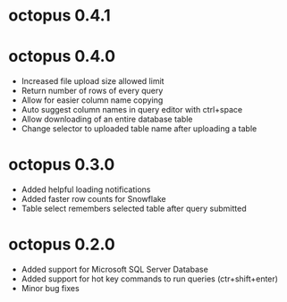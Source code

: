 # octopus 0.4.1

# octopus 0.4.0
* Increased file upload size allowed limit
* Return number of rows of every query
* Allow for easier column name copying
* Auto suggest column names in query editor with ctrl+space
* Allow downloading of an entire database table
* Change selector to uploaded table name after uploading a table

# octopus 0.3.0
* Added helpful loading notifications
* Added faster row counts for Snowflake
* Table select remembers selected table after query submitted

# octopus 0.2.0

* Added support for Microsoft SQL Server Database
* Added support for hot key commands to run queries (ctr+shift+enter)
* Minor bug fixes

